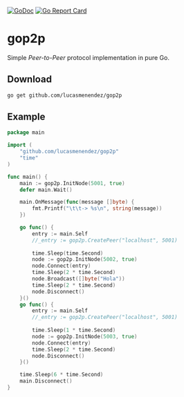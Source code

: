 [![GoDoc](https://godoc.org/github.com/lucasmenendez/gop2p?status.svg)](https://godoc.org/github.com/lucasmenendez/gop2p) [![Go Report Card](https://goreportcard.com/badge/github.com/lucasmenendez/gop2p)](https://goreportcard.com/report/github.com/lucasmenendez/gop2p)

# gop2p
Simple *Peer-to-Peer* protocol implementation in pure Go.

## Download
```bash
go get github.com/lucasmenendez/gop2p
```

## Example
```go
package main

import (
    "github.com/lucasmenendez/gop2p"
    "time"
)

func main() {
	main := gop2p.InitNode(5001, true)
	defer main.Wait()

	main.OnMessage(func(message []byte) {
		fmt.Printf("\t\t-> %s\n", string(message))
	})

    go func() {
        entry := main.Self
        //_entry := gop2p.CreatePeer("localhost", 5001)
        
        time.Sleep(time.Second)
        node := gop2p.InitNode(5002, true)
        node.Connect(entry)
        time.Sleep(2 * time.Second)
		node.Broadcast([]byte("Hola"))
        time.Sleep(2 * time.Second)
        node.Disconnect()
    }()
    go func() {
        entry := main.Self
        //_entry := gop2p.CreatePeer("localhost", 5001)
        
        time.Sleep(1 * time.Second)
        node := gop2p.InitNode(5003, true)
        node.Connect(entry)
        time.Sleep(2 * time.Second)
        node.Disconnect()
    }()

	time.Sleep(6 * time.Second)
	main.Disconnect()
}
```
